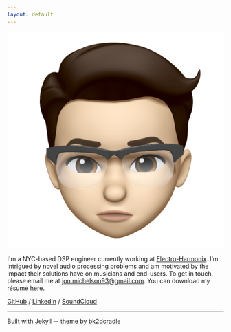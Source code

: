 ```yaml
---
layout: default
---
```


<img class="profile-picture" src="assets/animoji-headshot.jpg">

I'm a NYC-based DSP engineer currently working at [Electro-Harmonix](https://ehx.com). I’m intrigued by novel audio processing problems and am motivated by the impact their solutions have on musicians and end-users. To get in touch, please email me at [jon.michelson93@gmail.com](mailto:jon.michelson93@gmail.com). You can download my résumé [here](http://jonathanmichelson.com/assets/resume-20191112.pdf).

[GitHub](https://www.github.com/jmichel3) / [LinkedIn](https://www.linkedin.com/in/jonathanmichelson/) / [SoundClou](https://www.soundcloud.com/jonmichelson)[d](http://ec2-54-84-52-119.compute-1.amazonaws.com/blog/)

---  

Built with [Jekyll](https://jekyllrb.com/) -- theme by [bk2dcradle](https://github.com/bk2dcradle/researcher)  
